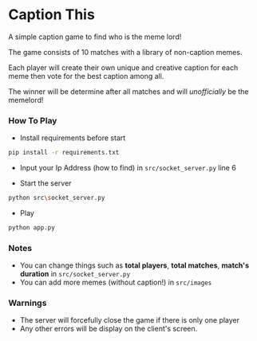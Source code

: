 # Caption This
A simple caption game to find who is the meme lord! 

The game consists of 10 matches with a library of non-caption memes. 

Each player will create their own unique and creative caption for each meme then vote for the best caption among all. 

The winner will be determine after all matches and will *unofficially* be the memelord!

### How To Play
- Install requirements before start
```bash
pip install -r requirements.txt
```
- Input your Ip Address (how to find) in `src/socket_server.py` line 6

- Start the server
```bash
python src\socket_server.py
```
- Play
```bash
python app.py
```

### Notes
- You can change things such as **total players**, **total matches**, **match's duration** in `src/socket_server.py`
- You can add more memes (without caption!) in `src/images`

### Warnings
- The server will forcefully close the game if there is only one player
- Any other errors will be display on the client's screen. 